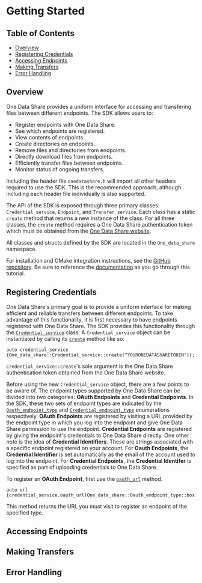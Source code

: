 Getting Started
===============

Table of Contents
-----------------

- [Overview](#overview)
- [Registering Credentials](#registering-credentials)
- [Accessing Endpoints](#accessing-endpoints)
- [Making Transfers](#making-transfers)
- [Error Handling](#error-handling)

Overview
--------

One Data Share provides a uniform interface for accessing and transfering files between different endpoints. The SDK
allows users to:
- Register endpoints with One Data Share.
- See which endpoints are registered.
- View contents of endpoints.
- Create directories on endpoints.
- Remove files and directories from endpoints.
- Directly download files from endpoints.
- Efficiently transfer files between endpoints.
- Monitor status of ongoing transfers.

Including the header file `onedatashare.h` will import all other headers required to use the SDK. This is the
recommended approach, although including each header file individually is also supported.

The API of the SDK is exposed through three primary classes: `Credential_service`, `Endpoint`, and `Transfer_service`.
Each class has a static `create` method that returns a new instance of the class. For all three classes, the `create`
method requires a One Data Share authentication token which must be obtained from the
[One Data Share website](https://www.onedatashare.org/).

All classes and structs defined by the SDK are located in the `One_data_share` namespace.

For installation and CMake integration instructions, see the
[GitHub repository](https://github.com/didclab/CClient).
Be sure to reference the
[documentation](https://didclab.github.io/CClient)
as you go through this tutorial.

Registering Credentials
-----------------------

One Data Share's primary goal is to provide a uniform interface for making efficient and reliable transfers between
different endpoints. To take advantage of this functionality, it is first necessary to have endpoints registered with
One Data Share. The SDK provides this functionality through the
[`Credential_service`](https://didclab.github.io/CClient/classOne__data__share_1_1Credential__service.html)
class. A `Credential_service` object can be instantiated by calling its
[`create`](https://didclab.github.io/CClient/classOne__data__share_1_1Credential__service.html#a35d157e76a51329e44cea9df8c06c355)
method like so:
```
auto credential_service {One_data_share::Credential_service::create("YOURONEDATASHARETOKEN")};
```

`Credential_service::create`'s sole argument is the One Data Share authentication token obtained from the One Data Share website.

Before using the new `Credential_service` object, there are a few points to be aware of. The endpoint types supported by
One Data Share can be divided into two categories: **OAuth Endpoints** and **Credential Endpoints**. In the SDK, these
two sets of endpoint types are indicated by the
[`Oauth_endpoint_type`](https://didclab.github.io/CClient/namespaceOne__data__share.html#a638c03654eebf7030e7e5318f5ef0040)
and
[`Credential_endpoint_type`](https://didclab.github.io/CClient/namespaceOne__data__share.html#a8a22739a674b139dbcc385b50e2ab21a)
enumerations respectively. **OAuth Endpoints** are registered by visiting a URL provided by the endpoint type in which
you log into the endpoint and give One Data Share permission to use the endpoint. **Credential Endpoints** are
registered by giving the endpoint's credentials to One Data Share directly. One other note is the idea of
**Credential Identifiers**. These are strings associated with a specific endpoint registered on your account.
For **Oauth Endpoints**, the **Credential Identifier** is set automatically as the email of the account used to log into the endpoint. For
**Credential Endpoints**, the **Credential Identifer** is specified as part of uploading credentials to One Data Share.

To register an **OAuth Endpoint**, first use the
[`oauth_url`](https://didclab.github.io/CClient/classOne__data__share_1_1Credential__service.html#a83e81a11a3f1731958a5d11cd48163ca)
method.
```
auto url {credential_service.oauth_url(One_data_share::Oauth_endpoint_type::box)};
```
This method returns the URL you must visit to register an endpoint of the specified type.

Accessing Endpoints
-------------------



Making Transfers
----------------



Error Handling
--------------


